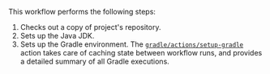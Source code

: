 This workflow performs the following steps:

1. Checks out a copy of project's repository.
1. Sets up the Java JDK.
1. Sets up the Gradle environment. The [`gradle/actions/setup-gradle`](https://github.com/gradle/actions) action takes care of caching state between workflow runs, and provides a detailed summary of all Gradle executions.
